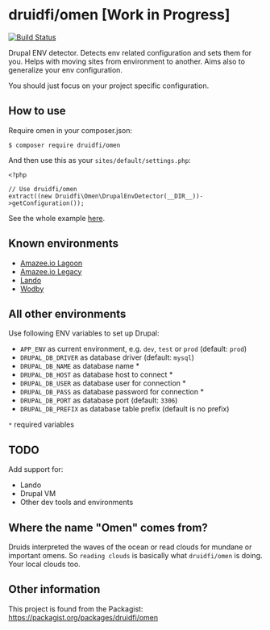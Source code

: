 # druidfi/omen [Work in Progress]

[![Build Status](https://travis-ci.com/druidfi/omen.svg?branch=master)](https://travis-ci.com/druidfi/omen)

Drupal ENV detector. Detects env related configuration and sets them for you. Helps with moving sites from environment
to another. Aims also to generalize your env configuration.

You should just focus on your project specific configuration.

## How to use

Require omen in your composer.json:

```
$ composer require druidfi/omen
```

And then use this as your `sites/default/settings.php`:

```
<?php

// Use druidfi/omen
extract((new Druidfi\Omen\DrupalEnvDetector(__DIR__))->getConfiguration());
```

See the whole example [here](settings.php).

## Known environments

- [Amazee.io Lagoon](https://lagoon.readthedocs.io/)
- [Amazee.io Legacy](https://docs.amazee.io/)
- [Lando](https://lando.dev/)
- [Wodby](https://wodby.com/)

## All other environments

Use following ENV variables to set up Drupal:

- `APP_ENV` as current environment, e.g. `dev`, `test` or `prod` (default: `prod`)
- `DRUPAL_DB_DRIVER` as database driver (default: `mysql`)
- `DRUPAL_DB_NAME` as database name *
- `DRUPAL_DB_HOST` as database host to connect *
- `DRUPAL_DB_USER` as database user for connection *
- `DRUPAL_DB_PASS` as database password for connection *
- `DRUPAL_DB_PORT` as database port (default: `3306`)
- `DRUPAL_DB_PREFIX` as database table prefix (default is no prefix)

`*` required variables

## TODO

Add support for:

- Lando
- Drupal VM
- Other dev tools and environments

## Where the name "Omen" comes from?

Druids interpreted the waves of the ocean or read clouds for mundane or important omens. So `reading clouds` is
basically what `druidfi/omen` is doing. Your local clouds too.

## Other information

This project is found from the Packagist: https://packagist.org/packages/druidfi/omen
